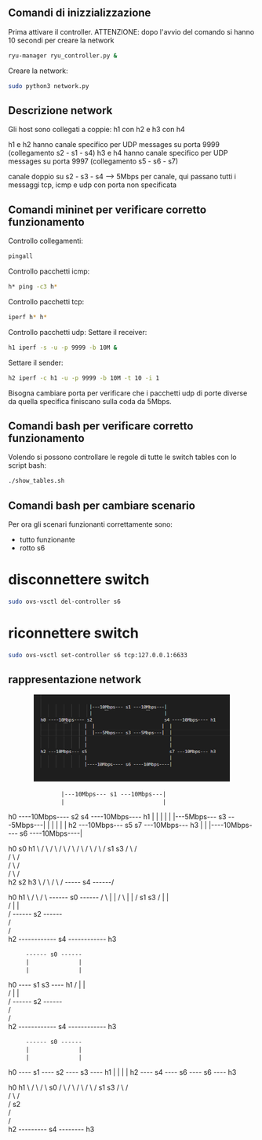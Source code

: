 ## Comandi di inizzializzazione
Prima attivare il controller. 
ATTENZIONE: dopo l'avvio del comando si hanno 10 secondi per creare la network
```bash
ryu-manager ryu_controller.py &
```

Creare la network:
```bash
sudo python3 network.py
```

## Descrizione network
Gli host sono collegati a coppie:
h1 con h2 
e
h3 con h4

h1 e h2 hanno canale specifico per UDP messages su porta 9999 (collegamento s2 - s1 - s4)
h3 e h4 hanno canale specifico per UDP messages su porta 9997 (collegamento s5 - s6 - s7)

canale doppio su s2 - s3 - s4 --> 5Mbps per canale, qui passano tutti i messaggi tcp, icmp e udp con porta non specificata

## Comandi mininet per verificare corretto funzionamento
Controllo collegamenti:
```bash
pingall
```

Controllo pacchetti icmp:
```bash
h* ping -c3 h*
```

Controllo pacchetti tcp:
```bash
iperf h* h*
```

Controllo pacchetti udp:
Settare il receiver:
```bash
h1 iperf -s -u -p 9999 -b 10M &
```
Settare il sender:
```bash
h2 iperf -c h1 -u -p 9999 -b 10M -t 10 -i 1
```

Bisogna cambiare porta per verificare che i pacchetti udp di porte diverse da quella specifica finiscano sulla coda da 5Mbps.

## Comandi bash per verificare corretto funzionamento
Volendo si possono controllare le regole di tutte le switch tables con lo script bash:
```bash
./show_tables.sh
```

## Comandi bash per cambiare scenario

Per ora gli scenari funzionanti correttamente sono:
 - tutto funzionante
 - rotto s6

# disconnettere switch
```bash
sudo ovs-vsctl del-controller s6
```
# riconnettere switch
```bash
sudo ovs-vsctl set-controller s6 tcp:127.0.0.1:6633
```


## rappresentazione network

<p align="center">
  <img src="images/bash network.png" width="400">
</p>

                   |---10Mbps--- s1 ---10Mbps---|  
                   |                            |  
h0 ----10Mbps---- s2                            s4 ----10Mbps---- h1
                 |  |                          |  |
                 |  |---5Mbps--- s3 ---5Mbps---|  |
                 |                                |
                 |                                |
h2 ---10Mbps--- s5                                s7 ---10Mbps--- h3
                 |                                |
                 |----10Mbps---- s6 ----10Mbps----|




h0            s0           h1
   \        /   \        /
    \      /     \      /
     \    /       \    /
      \  /         \  /
       s1           s3
      /  \         /  \
     /    \       /    \
    /      \     /      \
   /        \   /        \
h2           s2            h3
   \                     /
    \                   /
     \                 /
      \----- s4 ------/



h0                              h1
   \                          /
    \                        /
     \   ------ s0 ------   /
      \  |              |  /
       \ |              | /
        s1              s3
       / |              | \
      /  |              |  \
     /   ------ s2 ------   \
    /                        \
   /                          \
h2 ------------ s4 ------------ h3




         ------ s0 ------ 
         |              | 
         |              | 
h0 ---- s1              s3 ---- h1
       / |              | \
      /  |              |  \
     /   ------ s2 ------   \
    /                        \
   /                          \
h2 ------------ s4 ------------ h3


         ------ s0 ------ 
         |              | 
         |              | 
h0 ---- s1 ---- s2 ---- s3 ---- h1
         |              |
         |              |
h2 ---- s4 ---- s6 ---- s6 ---- h3



h0                        h1
   \                    /
    \                  /
     \       s0       /
      \    /    \    /
       \  /      \  /
        s1        s3
       /  \      /  \
      /    \    /    \
     /       s2       \
    /                  \
   /                    \
h2 --------- s4 -------- h3







